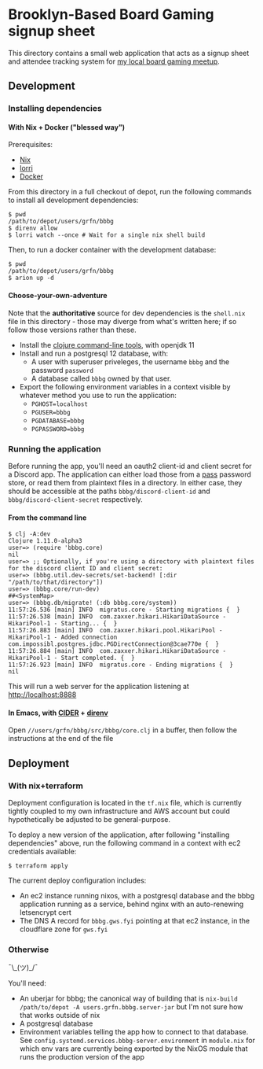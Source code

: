 # Brooklyn-Based Board Gaming signup sheet

This directory contains a small web application that acts as a signup
sheet and attendee tracking system for [my local board gaming
meetup](https://www.meetup.com/brooklyn-based-board-gaming/).

## Development

### Installing dependencies

#### With Nix + Docker ("blessed way")

Prerequisites:

-   [Nix](https://nixos.org/)
-   [lorri](https://github.com/nix-community/lorri)
-   [Docker](https://www.docker.com/)

From this directory in a full checkout of depot, run the following
commands to install all development dependencies:

``` shell-session
$ pwd
/path/to/depot/users/grfn/bbbg
$ direnv allow
$ lorri watch --once # Wait for a single nix shell build
```

Then, to run a docker container with the development database:

``` shell-session
$ pwd
/path/to/depot/users/grfn/bbbg
$ arion up -d
```

#### Choose-your-own-adventure

Note that the **authoritative** source for dev dependencies is the `shell.nix`
file in this directory - those may diverge from what's written here; if so
follow those versions rather than these.

-   Install the [clojure command-line
    tools](https://clojure.org/guides/getting_started), with openjdk 11
-   Install and run a postgresql 12 database, with:
    -   A user with superuser priveleges, the username `bbbg` and the
        password `password`
    -   A database called `bbbg` owned by that user.
-   Export the following environment variables in a context visible by
    whatever method you use to run the application:
    -   `PGHOST=localhost`
    -   `PGUSER=bbbg`
    -   `PGDATABASE=bbbg`
    -   `PGPASSWORD=bbbg`

### Running the application

Before running the app, you'll need an oauth2 client-id and client secret for a
Discord app. The application can either load those from a
[pass](https://www.passwordstore.org/) password store, or read them from
plaintext files in a directory. In either case, they should be accessible at the
paths `bbbg/discord-client-id` and `bbbg/discord-client-secret` respectively.

#### From the command line

``` shell-session
$ clj -A:dev
Clojure 1.11.0-alpha3
user=> (require 'bbbg.core)
nil
user=> ;; Optionally, if you're using a directory with plaintext files for the discord client ID and client secret:
user=> (bbbg.util.dev-secrets/set-backend! [:dir "/path/to/that/directory"])
user=> (bbbg.core/run-dev)
##<SystemMap>
user=> (bbbg.db/migrate! (:db bbbg.core/system))
11:57:26.536 [main] INFO  migratus.core - Starting migrations {  }
11:57:26.538 [main] INFO  com.zaxxer.hikari.HikariDataSource - HikariPool-1 - Starting... {  }
11:57:26.883 [main] INFO  com.zaxxer.hikari.pool.HikariPool - HikariPool-1 - Added connection com.impossibl.postgres.jdbc.PGDirectConnection@3cae770e {  }
11:57:26.884 [main] INFO  com.zaxxer.hikari.HikariDataSource - HikariPool-1 - Start completed. {  }
11:57:26.923 [main] INFO  migratus.core - Ending migrations {  }
nil
```

This will run a web server for the application listening at
<http://localhost:8888>

#### In Emacs, with [CIDER](https://docs.cider.mx/cider/index.html) + [direnv](https://github.com/wbolster/emacs-direnv)

Open `//users/grfn/bbbg/src/bbbg/core.clj` in a buffer, then follow the
instructions at the end of the file

## Deployment

### With nix+terraform

Deployment configuration is located in the `tf.nix` file, which is
currently tightly coupled to my own infrastructure and AWS account but
could hypothetically be adjusted to be general-purpose.

To deploy a new version of the application, after following "installing
dependencies" above, run the following command in a context with ec2
credentials available:

``` shell-session
$ terraform apply
```

The current deploy configuration includes:

-   An ec2 instance running nixos, with a postgresql database and the
    bbbg application running as a service, behind nginx with an
    auto-renewing letsencrypt cert
-   The DNS A record for `bbbg.gws.fyi` pointing at that ec2 instance,
    in the cloudflare zone for `gws.fyi`

### Otherwise

¯\\\_(ツ)_/¯

You'll need:

-   An uberjar for bbbg; the canonical way of building that is `nix-build
    /path/to/depot -A users.grfn.bbbg.server-jar` but I\'m not sure how that
    works outside of nix
-   A postgresql database
-   Environment variables telling the app how to connect to that
    database. See `config.systemd.services.bbbg-server.environment` in
    `module.nix` for which env vars are currently being exported by the
    NixOS module that runs the production version of the app
